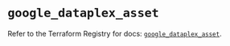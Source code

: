 # `google_dataplex_asset`

Refer to the Terraform Registry for docs: [`google_dataplex_asset`](https://registry.terraform.io/providers/hashicorp/google/5.45.2/docs/resources/dataplex_asset).
